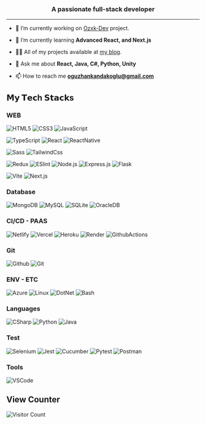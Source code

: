 <h3 align="center">A passionate full-stack developer</h3>

<hr>

- 🔭 I’m currently working on [Ozxk-Dev](https://github.com/Ouzx/ozxkdev) project.

- 🌱 I’m currently learning **Advanced React, and Next.js**

- 👨‍💻 All of my projects available at [my blog](https://ozxk.dev).

- 💬 Ask me about **React, Java, C#, Python, Unity**

- 📫 How to reach me **oguzhankandakoglu@gmail.com**


## 𝗠𝘆 𝗧𝗲𝗰h 𝗦𝘁𝗮𝗰𝗸s

### WEB
![HTML5](https://img.shields.io/badge/-HTML5-%23E44D27?style=flat-square&logo=html5&logoColor=ffffff)
![CSS3](https://img.shields.io/badge/-CSS3-%231572B6?style=flat-square&logo=css3)
![JavaScript](https://img.shields.io/badge/-JavaScript-%23F7DF1C?style=flat-square&logo=javascript&logoColor=000000&labelColor=%23F7DF1C&color=%23FFCE5A)

![TypeScript](https://img.shields.io/badge/-TypeScript-007ACC?style=flat-square&logo=typescript&logoColor=white)
![React](https://img.shields.io/badge/-React-%23282C34?style=flat-square&logo=react)
![ReactNative](https://img.shields.io/badge/-React%20Native-%2320232a?style=flat-square&logo=react&logoColor=61dbfb)

![Sass](https://img.shields.io/badge/-Sass-%23CC6699?style=flat-square&logo=sass&logoColor=ffffff)
![TailwindCss](https://img.shields.io/badge/-TailwindCss-%231a202c?style=flat-square&logo=tailwind-css)

![Redux](https://img.shields.io/badge/-Redux-%23764ABC?style=flat-square&logo=redux&logoColor=ffffff)
![ESlint](https://img.shields.io/badge/-ESLint-%234B32C3?style=flat-square&logo=eslint)
![Node.js](https://img.shields.io/badge/-Node.js-%2343853D?style=flat-square&logo=node.js&logoColor=ffffff)
![Express.js](https://img.shields.io/badge/-Express.js-%23006400?style=flat-square&logo=express&logoColor=ffffff)
![Flask](https://img.shields.io/badge/-Flask-%23000?style=flat-square&logo=flask&logoColor=ffffff)

![Vite](https://img.shields.io/badge/-Vite-%2361F7CF?style=flat-square&logo=vite&logoColor=000)
![Next.js](https://img.shields.io/badge/-Next.js-%23000000?style=flat-square&logo=next.js&logoColor=ffffff)

### Database
![MongoDB](https://img.shields.io/badge/-MongoDB-%2347A248?style=flat-square&logo=mongodb&logoColor=ffffff)
![MySQL](https://img.shields.io/badge/-MySQL-%234479A1?style=flat-square&logo=mysql&logoColor=ffffff)
![SQLite](https://img.shields.io/badge/-SQLite-%23005A9C?style=flat-square&logo=sqlite&logoColor=ffffff)
![OracleDB](https://img.shields.io/badge/-OracleDB-%23E85D00?style=flat-square&logo=oracledb&logoColor=ffffff)

### CI/CD - PAAS
![Netlify](https://img.shields.io/badge/-Netlify-%2300C7B7?style=flat-square&logo=netlify&logoColor=ffffff)
![Vercel](https://img.shields.io/badge/-Vercel-%23ffffff?style=flat-square&logo=vercel&logoColor=000000)
![Heroku](https://img.shields.io/badge/-Heroku-purple?style=flat-square&logo=heroku&logoColor=ffffff)
![Render](https://img.shields.io/badge/-Render.com-%230070BA?style=flat-square&logo=render&logoColor=ffffff.)
![GithubActions](https://img.shields.io/badge/-GitHub%20Actions-%23181717?style=flat-square&logo=github&logoColor=ffffff)

### Git
![Github](https://img.shields.io/badge/-GitHub-%23181717?style=flat-square&logo=github&logoColor=ffffff)
![Git](https://img.shields.io/badge/-Git-%23F05032?style=flat-square&logo=git&logoColor=%23ffffff)

### ENV - ETC
![Azure](https://img.shields.io/badge/-Azure-%234B83AF?style=flat-square&logo=azure&logoColor=ffffff)
![Linux](https://img.shields.io/badge/-Linux-%23FCC624?style=flat-square&logo=linux&logoColor=000)
![DotNet](https://img.shields.io/badge/-.NET-%230078D7?style=flat-square&logo=.net&logoColor=ffffff)
![Bash](https://img.shields.io/badge/-Bash-%230078D4?style=flat-square&logo=bash&logoColor=ffffff)

### Languages
![CSharp](https://img.shields.io/badge/-C%23-%23178600?style=flat-square&logo=c-sharp&logoColor=ffffff)
![Python](https://img.shields.io/badge/-Python-%2314354C?style=flat-square&logo=python&logoColor=ffffff)
![Java](https://img.shields.io/badge/-Java-%23ED8B00?style=flat-square&logo=java&logoColor=ffffff)

### Test
![Selenium](https://img.shields.io/badge/-Selenium-%232FA44F?style=flat-square&logo=selenium&logoColor=ffffff)
![Jest](https://img.shields.io/badge/-Jest-%23C21325?style=flat-square&logo=jest&logoColor=ffffff)
![Cucumber](https://img.shields.io/badge/-Cucumber-%23004880?style=flat-square&logo=cucumber&logoColor=ffffff)
![Pytest](https://img.shields.io/badge/-PyTest-%230F7017?style=flat-square&logo=pytest&logoColor=ffffff)
![Postman](https://img.shields.io/badge/-Postman-%235779A3?style=flat-square&logo=postman&logoColor)

### Tools
![VSCode](https://img.shields.io/badge/-Visual%20Studio%20Code-%23007ACC?style=flat-square&logo=visual-studio-code&logoColor=ffffff)

## View Counter
![Visitor Count](https://profile-counter.glitch.me/{Ouzx}/count.svg)
